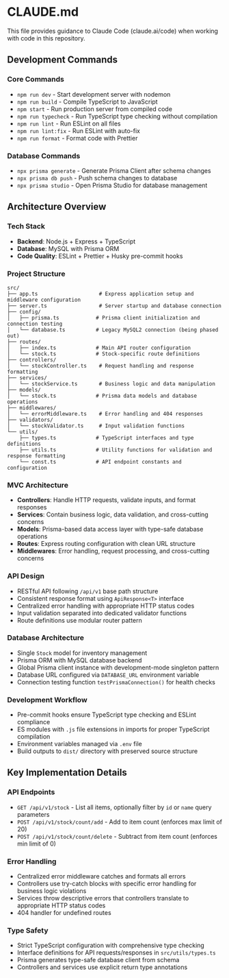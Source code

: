 # CLAUDE.md

This file provides guidance to Claude Code (claude.ai/code) when working with code in this repository.

## Development Commands

### Core Commands

- `npm run dev` - Start development server with nodemon
- `npm run build` - Compile TypeScript to JavaScript
- `npm start` - Run production server from compiled code
- `npm run typecheck` - Run TypeScript type checking without compilation
- `npm run lint` - Run ESLint on all files
- `npm run lint:fix` - Run ESLint with auto-fix
- `npm run format` - Format code with Prettier

### Database Commands

- `npx prisma generate` - Generate Prisma Client after schema changes
- `npx prisma db push` - Push schema changes to database
- `npx prisma studio` - Open Prisma Studio for database management

## Architecture Overview

### Tech Stack

- **Backend**: Node.js + Express + TypeScript
- **Database**: MySQL with Prisma ORM
- **Code Quality**: ESLint + Prettier + Husky pre-commit hooks

### Project Structure

```
src/
├── app.ts                    # Express application setup and middleware configuration
├── server.ts                 # Server startup and database connection
├── config/
│   ├── prisma.ts            # Prisma client initialization and connection testing
│   └── database.ts          # Legacy MySQL2 connection (being phased out)
├── routes/
│   ├── index.ts             # Main API router configuration
│   └── stock.ts             # Stock-specific route definitions
├── controllers/
│   └── stockController.ts    # Request handling and response formatting
├── services/
│   └── stockService.ts       # Business logic and data manipulation
├── models/
│   └── stock.ts             # Prisma data models and database operations
├── middlewares/
│   └── errorMiddleware.ts    # Error handling and 404 responses
├── validators/
│   └── stockValidator.ts     # Input validation functions
└── utils/
    ├── types.ts             # TypeScript interfaces and type definitions
    ├── utils.ts             # Utility functions for validation and response formatting
    └── const.ts             # API endpoint constants and configuration
```

### MVC Architecture

- **Controllers**: Handle HTTP requests, validate inputs, and format responses
- **Services**: Contain business logic, data validation, and cross-cutting concerns
- **Models**: Prisma-based data access layer with type-safe database operations
- **Routes**: Express routing configuration with clean URL structure
- **Middlewares**: Error handling, request processing, and cross-cutting concerns

### API Design

- RESTful API following `/api/v1` base path structure
- Consistent response format using `ApiResponse<T>` interface
- Centralized error handling with appropriate HTTP status codes
- Input validation separated into dedicated validator functions
- Route definitions use modular router pattern

### Database Architecture

- Single `Stock` model for inventory management
- Prisma ORM with MySQL database backend
- Global Prisma client instance with development-mode singleton pattern
- Database URL configured via `DATABASE_URL` environment variable
- Connection testing function `testPrismaConnection()` for health checks

### Development Workflow

- Pre-commit hooks ensure TypeScript type checking and ESLint compliance
- ES modules with `.js` file extensions in imports for proper TypeScript compilation
- Environment variables managed via `.env` file
- Build outputs to `dist/` directory with preserved source structure

## Key Implementation Details

### API Endpoints

- `GET /api/v1/stock` - List all items, optionally filter by `id` or `name` query parameters
- `POST /api/v1/stock/count/add` - Add to item count (enforces max limit of 20)
- `POST /api/v1/stock/count/delete` - Subtract from item count (enforces min limit of 0)

### Error Handling

- Centralized error middleware catches and formats all errors
- Controllers use try-catch blocks with specific error handling for business logic violations
- Services throw descriptive errors that controllers translate to appropriate HTTP status codes
- 404 handler for undefined routes

### Type Safety

- Strict TypeScript configuration with comprehensive type checking
- Interface definitions for API requests/responses in `src/utils/types.ts`
- Prisma generates type-safe database client from schema
- Controllers and services use explicit return type annotations
